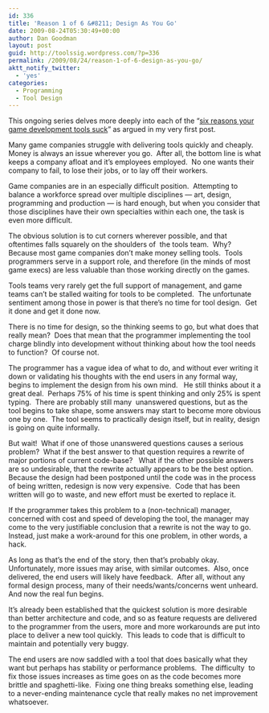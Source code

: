 ```yaml
---
id: 336
title: 'Reason 1 of 6 &#8211; Design As You Go'
date: 2009-08-24T05:30:49+00:00
author: Dan Goodman
layout: post
guid: http://toolssig.wordpress.com/?p=336
permalink: /2009/08/24/reason-1-of-6-design-as-you-go/
aktt_notify_twitter:
  - 'yes'
categories:
  - Programming
  - Tool Design
---
```

This ongoing series delves more deeply into each of the &#8220;<a href="http://toolssig.wordpress.com/2009/01/27/the-6-reasons-your-game-development-tools-suck/" target="_self">six reasons your game development tools suck</a>&#8221; as argued in my very first post.

Many game companies struggle with delivering tools quickly and cheaply.  Money is always an issue wherever you go.  After all, the bottom line is what keeps a company afloat and it&#8217;s employees employed.  No one wants their company to fail, to lose their jobs, or to lay off their workers.

Game companies are in an especially difficult position.  Attempting to balance a workforce spread over multiple disciplines &#8212; art, design, programming and production &#8212; is hard enough, but when you consider that those disciplines have their own specialties within each one, the task is even more difficult.

The obvious solution is to cut corners wherever possible, and that oftentimes falls squarely on the shoulders of  the tools team.  Why?  Because most game companies don&#8217;t make money selling tools.  Tools programmers serve in a support role, and therefore (in the minds of most game execs) are less valuable than those working directly on the games.

Tools teams very rarely get the full support of management, and game teams can&#8217;t be stalled waiting for tools to be completed.  The unfortunate sentiment among those in power is that there&#8217;s no time for tool design.  Get it done and get it done now.

There is no time for design, so the thinking seems to go, but what does that really mean?  Does that mean that the programmer implementing the tool charge blindly into development without thinking about how the tool needs to function?  Of course not. 

The programmer has a vague idea of what to do, and without ever writing it down or validating his thoughts with the end users in any formal way, begins to implement the design from his own mind.   He still thinks about it a great deal.  Perhaps 75% of his time is spent thinking and only 25% is spent typing.  There are probably still many  unanswered questions, but as the tool begins to take shape, some answers may start to become more obvious one by one.  The tool seems to practically design itself, but in reality, design is going on quite informally.

But wait!  What if one of those unanswered questions causes a serious problem?  What if the best answer to that question requires a rewrite of major portions of current code-base?   What if the other possible answers are so undesirable, that the rewrite actually appears to be the best option.  Because the design had been postponed until the code was in the process of being written, redesign is now very expensive.  Code that has been written will go to waste, and new effort must be exerted to replace it.

If the programmer takes this problem to a (non-technical) manager, concerned with cost and speed of developing the tool, the manager may come to the very justifiable conclusion that a rewrite is not the way to go.  Instead, just make a work-around for this one problem, in other words, a hack. 

As long as that&#8217;s the end of the story, then that&#8217;s probably okay.  Unfortunately, more issues may arise, with similar outcomes.  Also, once delivered, the end users will likely have feedback.  After all, without any formal design process, many of their needs/wants/concerns went unheard.  And now the real fun begins.

It&#8217;s already been established that the quickest solution is more desirable than better architecture and code, and so as feature requests are delivered to the programmer from the users, more and more workarounds are put into place to deliver a new tool quickly.  This leads to code that is difficult to maintain and potentially very buggy.

The end users are now saddled with a tool that does basically what they want but perhaps has stability or performance problems.  The difficulty  to fix those issues increases as time goes on as the code becomes more brittle and spaghetti-like.  Fixing one thing breaks something else, leading to a never-ending maintenance cycle that really makes no net improvement whatsoever.